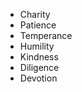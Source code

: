 <!-- .slide: data-state="dim" data-background="resources/last-supper.jpg" -->

* Charity
* Patience
* Temperance
* Humility
* Kindness
* Diligence
* Devotion
